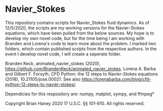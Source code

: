 # Navier_Stokes
This repository contains scripts for Navier_Stokes fluid dynamics. As of 12/5/2020, the scripts are my working versions for the Navier-Stokes equations, which have been pulled from the below sources. My hope is to develop my own novel code, but for the time being I am working with Branden and Lorena's code to learn more about the problem. I marked two folders, which contain published scripts from the respective authors. In the event I develop novel code, I will create a seperate folder.

Branden Keck, animated_navier_stokes (2020), https://github.com/BrandenKeck/animated_navier_stokes.
Lorena A. Barba and Gilbert F. Forsyth, CFD Python: the 12 steps to Navier-Stokes equations (2018), 10.21105/jose.00021. See also https://lorenabarba.com/blog/cfd-python-12-steps-to-navier-stokes/.

Dependicies for this respository are: numpy, matplot, sympy, and ffmpeg*

Copyright Brian Haney 2020
17 U.S.C. §§ 101-810.
All rights reserved.
